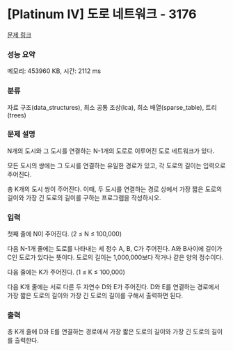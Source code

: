 # [Platinum IV] 도로 네트워크 - 3176 

[문제 링크](https://www.acmicpc.net/problem/3176) 

### 성능 요약

메모리: 453960 KB, 시간: 2112 ms

### 분류

자료 구조(data_structures), 최소 공통 조상(lca), 희소 배열(sparse_table), 트리(trees)

### 문제 설명

<p>N개의 도시와 그 도시를 연결하는 N-1개의 도로로 이루어진 도로 네트워크가 있다. </p>

<p>모든 도시의 쌍에는 그 도시를 연결하는 유일한 경로가 있고, 각 도로의 길이는 입력으로 주어진다.</p>

<p>총 K개의 도시 쌍이 주어진다. 이때, 두 도시를 연결하는 경로 상에서 가장 짧은 도로의 길이와 가장 긴 도로의 길이를 구하는 프로그램을 작성하시오.</p>

### 입력 

 <p>첫째 줄에 N이 주어진다. (2 ≤ N ≤ 100,000)</p>

<p>다음 N-1개 줄에는 도로를 나타내는 세 정수 A, B, C가 주어진다. A와 B사이에 길이가 C인 도로가 있다는 뜻이다. 도로의 길이는 1,000,000보다 작거나 같은 양의 정수이다.</p>

<p>다음 줄에는 K가 주어진다. (1 ≤ K ≤ 100,000)</p>

<p>다음 K개 줄에는 서로 다른 두 자연수 D와 E가 주어진다. D와 E를 연결하는 경로에서 가장 짧은 도로의 길이와 가장 긴 도로의 길이를 구해서 출력하면 된다.</p>

### 출력 

 <p>총 K개 줄에 D와 E를 연결하는 경로에서 가장 짧은 도로의 길이와 가장 긴 도로의 길이를 출력한다.</p>

